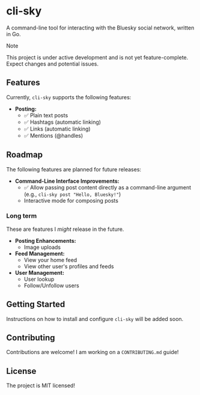 # cli-sky

A command-line tool for interacting with the Bluesky social network, written in Go.

> [!NOTE]
> This project is under active development and is not yet feature-complete.  Expect changes and potential issues.

## Features
Currently, `cli-sky` supports the following features:

*   **Posting:**
    *   ✅  Plain text posts
    *   ✅  Hashtags (automatic linking)
    *   ✅  Links (automatic linking)
    *   ✅  Mentions (@handles)

## Roadmap
The following features are planned for future releases:

*   **Command-Line Interface Improvements:**
    *   ✅ Allow passing post content directly as a command-line argument (e.g., `cli-sky post "Hello, Bluesky!"`)
    *   Interactive mode for composing posts
 
### Long term
These are features I *might* release in the future.

*   **Posting Enhancements:**
    *   Image uploads
*   **Feed Management:**
    *   View your home feed
    *   View other user's profiles and feeds
*   **User Management:**
    *   User lookup
    *   Follow/Unfollow users

## Getting Started

Instructions on how to install and configure `cli-sky` will be added soon.

## Contributing

Contributions are welcome!  I am working on a `CONTRIBUTING.md` guide!

## License

The project is MIT licensed!
